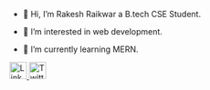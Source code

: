 - 👋 Hi, I’m Rakesh Raikwar a B.tech CSE Student.
- 👀 I’m interested in web development.
- 🌱 I’m currently learning MERN.


  <link rel="stylesheet" href="https://cdnjs.cloudflare.com/ajax/libs/font-awesome/6.7.1/css/all.min.css" integrity="sha512-5Hs3dF2AEPkpNAR7UiOHba+lRSJNeM2ECkwxUIxC1Q/FLycGTbNapWXB4tP889k5T5Ju8fs4b1P5z/iB4nMfSQ==" crossorigin="anonymous" referrerpolicy="no-referrer" />
  <link rel="stylesheet" href="https://cdnjs.cloudflare.com/ajax/libs/font-awesome/6.7.1/css/brands.min.css" integrity="sha512-7rXIvd/xj1FnI2zKQjjXzDFxC4twqBByp8yxOgEQJs4C/aNzNyoQsOO7VxH0RgYNhbAYLJLwzqslaP50KTTHIQ==" crossorigin="anonymous" referrerpolicy="no-referrer" />


<i class="fa-brands fa-square-instagram"></i>
<a href="https://instagram.com/mr_rakesh_2503/">
  <img src="" alt="LinkedIn" width="30" height="30">
</a>
<a href="https://twitter.com/your-profile">
  <img src="https://upload.wikimedia.org/wikipedia/commons/6/60/Twitter_Logo_2021.svg" alt="Twitter" width="30" height="30">
</a>


